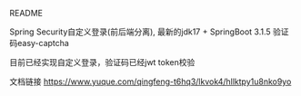 README

Spring Security自定义登录(前后端分离), 最新的jdk17 + SpringBoot 3.1.5
验证码easy-captcha

目前已经实现自定义登录，验证码已经jwt token校验

文档链接
https://www.yuque.com/qingfeng-t6hq3/lkvok4/hllktpy1u8nko9yo